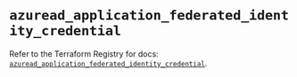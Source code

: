 # `azuread_application_federated_identity_credential`

Refer to the Terraform Registry for docs: [`azuread_application_federated_identity_credential`](https://registry.terraform.io/providers/hashicorp/azuread/3.1.0/docs/resources/application_federated_identity_credential).
